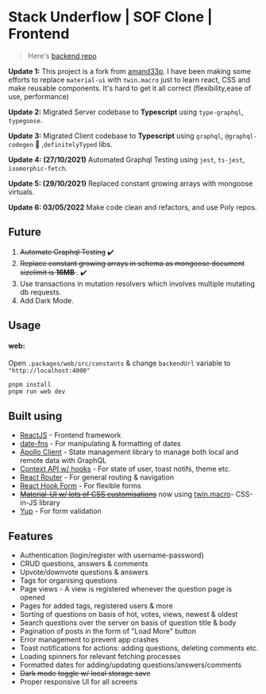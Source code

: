 # Stack Underflow | SOF Clone | Frontend

> Here's [backend repo](https://github.com/zkindest/suf-mern-gql-backend)

**Update 1:** This project is a fork from [amand33p](https://github.com/amand33p). I have been making some efforts to replace `material-ui` with `twin.macro` just to learn react, CSS and make reusable components. It's hard to get it all correct (flexibility,ease of use, performance)

**Update 2:** Migrated Server codebase to **Typescript** using `type-graphql`, `typegoose`.

**Update 3:** Migrated Client codebase to **Typescript** using `graphql`, `@graphql-codegen` 💚 ,`definitelyTyped` libs.

**Update 4: (27/10/2021)** Automated Graphql Testing using `jest`, `ts-jest`, `isomorphic-fetch`.

**Update 5: (29/10/2021)** Replaced constant growing arrays with mongoose virtuals.

**Update 6: 03/05/2022** Make code clean and refactors, and use Poly repos.

## Future

1. <strike>Automate Graphql Testing</strike> ✔️
2. <strike>Replace constant growing arrays in schema as mongoose document sizelimit is **16MB** </strike>. ✔️
3. Use transactions in mutation resolvers which involves multiple mutating db requests.
4. Add Dark Mode.

## Usage

#### web:

Open `.packages/web/src/constants` & change `backendUrl` variable to `"http://localhost:4000"`

```
pnpm install
pnpm run web dev
```

## Built using

- [ReactJS](https://reactjs.org/) - Frontend framework
- [date-fns](https://date-fns.org/) - For manipulating & formatting of dates
- [Apollo Client](https://www.apollographql.com/docs/react/) - State management library to manage both local and remote data with GraphQL
- [Context API w/ hooks](https://reactjs.org/docs/context.html) - For state of user, toast notifs, theme etc.
- [React Router](https://reactrouter.com/) - For general routing & navigation
- [React Hook Form](https://react-hook-form.com/) - For flexible forms
- ~~[Material-UI w/ lots of CSS customisations](https://material-ui.com/)~~ now using [twin.macro](https://github.com/ben-rogerson/twin.macro)- CSS-in-JS library
- [Yup](https://github.com/jquense/yup) - For form validation

## Features

- Authentication (login/register with username-password)
- CRUD questions, answers & comments
- Upvote/downvote questions & answers
- Tags for organising questions
- Page views - A view is registered whenever the question page is opened
- Pages for added tags, registered users & more
- Sorting of questions on basis of hot, votes, views, newest & oldest
- Search questions over the server on basis of question title & body
- Pagination of posts in the form of "Load More" button
- Error management to prevent app crashes
- Toast notifications for actions: adding questions, deleting comments etc.
- Loading spinners for relevant fetching processes
- Formatted dates for adding/updating questions/answers/comments
- <strike>Dark mode toggle w/ local storage save</strike>
- Proper responsive UI for all screens
